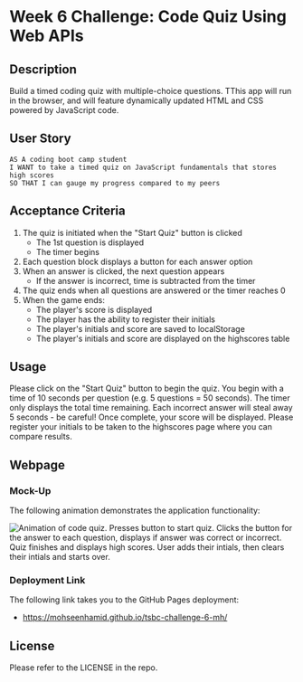 # Week 6 Challenge: Code Quiz Using Web APIs

## Description

Build a timed coding quiz with multiple-choice questions. TThis app will run in the browser, and will feature dynamically updated HTML and CSS powered by JavaScript code.

## User Story

```
AS A coding boot camp student
I WANT to take a timed quiz on JavaScript fundamentals that stores high scores
SO THAT I can gauge my progress compared to my peers
```

## Acceptance Criteria

1. The quiz is initiated when the "Start Quiz" button is clicked
   - The 1st question is displayed
   - The timer begins
2. Each question block displays a button for each answer option
3. When an answer is clicked, the next question appears
   - If the answer is incorrect, time is subtracted from the timer
4. The quiz ends when all questions are answered or the timer reaches 0
5. When the game ends:
   - The player's score is displayed
   - The player has the ability to register their initials
   - The player's initials and score are saved to localStorage
   - The player's initials and score are displayed on the highscores table

## Usage

Please click on the "Start Quiz" button to begin the quiz. You begin with a time of 10 seconds per question (e.g. 5 questions = 50 seconds). The timer only displays the total time remaining. Each incorrect answer will steal away 5 seconds - be careful! Once complete, your score will be displayed. Please register your initials to be taken to the highscores page where you can compare results.

## Webpage

### Mock-Up

The following animation demonstrates the application functionality:

![Animation of code quiz. Presses button to start quiz. Clicks the button for the answer to each question, displays if answer was correct or incorrect. Quiz finishes and displays high scores. User adds their intials, then clears their intials and starts over.](./assets/08-web-apis-challenge-demo.gif)

### Deployment Link

The following link takes you to the GitHub Pages deployment:

- https://mohseenhamid.github.io/tsbc-challenge-6-mh/

## License

Please refer to the LICENSE in the repo.
